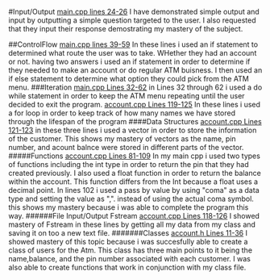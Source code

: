 #Input/Output
[main.cpp lines 24-26](/main.cpp#L24)
I have demonstrated simple output and input by outputting a simple question targeted to the user. I also requested that they input their response demostrating my mastery of the subject.

##ControlFlow
[main.cpp lines 39-59](/main.cpp#L39)
In these lines i used an if statement to determined what route the user was to take. WHether they had an account or not. having two answers i used an if statement in order to determine if they needed to make an account or do regular ATM buisness. I then used an if else statement to determine what option they could pick from the ATM menu.
###Iteration
[main.cpp Lines 32-62](/main.cpp#L32)
in Lines 32 through 62 i used a do while statement in order to keep the ATM menu repeating until the user decided to exit the program.
[account.cpp Lines 119-125](/account.cpp#L119)
In these lines i used a for loop in order to keep track of how many names we have stored through the lifespan of the program
####Data Structures
[account.cpp Lines 121-123](/account.cpp#121)
in these three lines i used a vector in order to store the information of the customer. This shows my mastery of vectors as the name, pin number, and acount balnce were stored in different parts of the vector.
#####Functions
[account.cpp Lines 81-109](/account#81)
In my main cpp i used two types of functions including the int type in order to return the pin that they had created previously. I also used a float function in order to return the balance within the account. This function differs from the Int because a float uses a decimal point. In lines 102 i used a pass by value by using "coma" as a data type and setting the value as ",". instead of using the actual coma symbol. this shows my mastery because i was able to complete the program this way.
######File Input/Output Fstream
[account.cpp Lines 118-126](/account.cpp)
I showed mastery of Fstream in these lines by getting all my data from my class and saving it on too a new text file.
#######Classes
[account.h Lines 11-36](/account.cpp)
I showed mastery of this topic because i was succesfully able to create a class of users for the Atm. This class has three main points to it being the name,balance, and the pin number associated with each customer. I was also able to create functions that work in conjunction with my class file.
